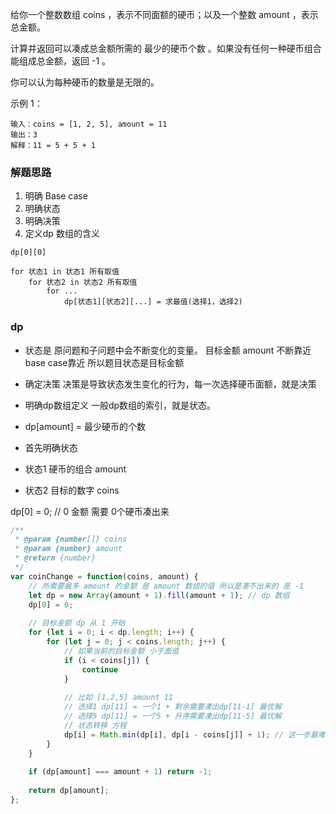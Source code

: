 给你一个整数数组 coins ，表示不同面额的硬币；以及一个整数 amount ，表示总金额。

计算并返回可以凑成总金额所需的 最少的硬币个数 。如果没有任何一种硬币组合能组成总金额，返回 -1 。

你可以认为每种硬币的数量是无限的。

示例 1：

```
输入：coins = [1, 2, 5], amount = 11
输出：3 
解释：11 = 5 + 5 + 1
```

### 解题思路

1. 明确 Base case
2. 明确状态
3. 明确决策
4. 定义dp 数组的含义


```
dp[0][0]

for 状态1 in 状态1 所有取值
    for 状态2 in 状态2 所有取值
        for ...
            dp[状态1][状态2][...] = 求最值(选择1，选择2)
```

### dp
* 状态是 原问题和子问题中会不断变化的变量。
目标金额 amount 不断靠近 base case靠近 所以题目状态是目标金额

* 确定决策 决策是导致状态发生变化的行为，每一次选择硬币面额，就是决策
* 明确dp数组定义
一般dp数组的索引，就是状态。
* dp[amount] = 最少硬币的个数

* 首先明确状态
* 状态1 硬币的组合 amount
* 状态2 目标的数字 coins

dp[0] = 0; // 0 金额 需要 0个硬币凑出来


```js
/**
 * @param {number[]} coins
 * @param {number} amount
 * @return {number}
 */
var coinChange = function(coins, amount) {
    // 所需要最多 amount 的金额 是 amount 数组的值 所以是凑不出来的 是 -1
    let dp = new Array(amount + 1).fill(amount + 1); // dp 数组
    dp[0] = 0;
    
    // 目标金额 dp 从 1 开始
    for (let i = 0; i < dp.length; i++) {
        for (let j = 0; j < coins.length; j++) {
            // 如果当前的目标金额 小于面值
            if (i < coins[j]) {
                continue
            }
            
            // 比如 [1,2,5] amount 11
            // 选择1 dp[11] = 一个1 + 剩余需要凑出dp[11-1] 最优解
            // 选择5 dp[11] = 一个5 + 升序需要凑出dp[11-5] 最优解
            // 状态转移 方程
            dp[i] = Math.min(dp[i], dp[i - coins[j]] + 1); // 这一步最难
        }
    }
    
    if (dp[amount] === amount + 1) return -1;
    
    return dp[amount];
};
```